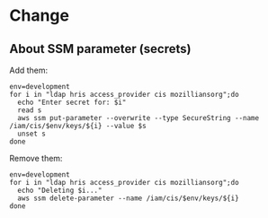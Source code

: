 # Change

## About SSM parameter (secrets)

Add them:

```
env=development
for i in "ldap hris access_provider cis mozilliansorg";do
  echo "Enter secret for: $i"
  read s
  aws ssm put-parameter --overwrite --type SecureString --name /iam/cis/$env/keys/${i} --value $s
  unset s
done
```

Remove them:
```
env=development
for i in "ldap hris access_provider cis mozilliansorg";do
  echo "Deleting $i..."
  aws ssm delete-parameter --name /iam/cis/$env/keys/${i}
done
```
